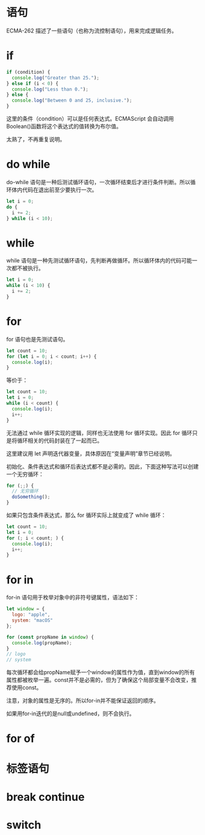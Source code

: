 # 语句

ECMA-262 描述了一些语句（也称为流控制语句），用来完成逻辑任务。

# if

```javascript
if (condition) {
  console.log("Greater than 25.");
} else if (i < 0) {
  console.log("Less than 0.");
} else {
  console.log("Between 0 and 25, inclusive.");
}
```

这里的条件（condition）可以是任何表达式。ECMAScript 会自动调用 Boolean()函数将这个表达式的值转换为布尔值。

太熟了，不再重复说明。

# do while

do-while 语句是一种后测试循环语句，一次循环结束后才进行条件判断。所以循环体内代码在退出前至少要执行一次。

```javascript
let i = 0;
do {
  i += 2;
} while (i < 10);
```

# while

while 语句是一种先测试循环语句，先判断再做循环。所以循环体内的代码可能一次都不被执行。

```javascript
let i = 0;
while (i < 10) {
  i += 2;
}
```

# for

for 语句也是先测试语句。

```javascript
let count = 10;
for (let i = 0; i < count; i++) {
  console.log(i);
}
```

等价于：

```javascript
let count = 10;
let i = 0;
while (i < count) {
  console.log(i);
  i++;
}
```

无法通过 while 循环实现的逻辑，同样也无法使用 for 循环实现。因此 for 循环只是将循环相关的代码封装在了一起而已。

这里建议用 let 声明迭代器变量，具体原因在“变量声明”章节已经说明。

初始化、条件表达式和循环后表达式都不是必需的。因此，下面这种写法可以创建一个无穷循环：

```javascript
for (;;) {
  // 无穷循环
  doSomething();
}
```

如果只包含条件表达式，那么 for 循环实际上就变成了 while 循环：

```javascript
let count = 10;
let i = 0;
for (; i < count; ) {
  console.log(i);
  i++;
}
```

# for in

for-in 语句用于枚举对象中的非符号键属性，语法如下：

```javascript
let window = {
  logo: "apple",
  system: "macOS"
};

for (const propName in window) {
  console.log(propName);
}
// logo
// system
```
每次循环都会给propName赋予一个window的属性作为值，直到window的所有属性都被枚举一遍。const并不是必需的，但为了确保这个局部变量不会改变，推荐使用const。

注意，对象的属性是无序的。所以for-in并不能保证返回的顺序。

如果用for-in迭代的是null或undefined，则不会执行。

# for of

# 标签语句

# break continue

# switch
